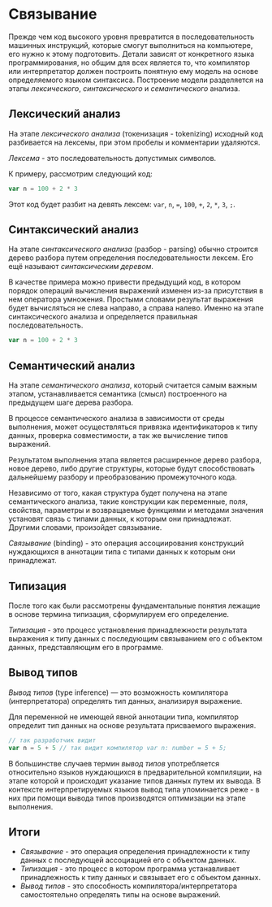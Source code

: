# Связывание

Прежде чем код высокого уровня превратится в последовательность машинных инструкций, которые смогут выполниться на компьютере, его нужно к этому подготовить. Детали зависят от конкретного языка программирования, но общим для всех является то, что компилятор или интерпретатор должен построить понятную ему модель на основе определяемого языком синтаксиса. Построение модели разделяется на этапы _лексического_, _синтаксического_ и _семантического_ анализа.

## Лексический анализ

На этапе _лексического анализа_ (токенизация - tokenizing) исходный код разбивается на лексемы, при этом пробелы и комментарии удаляются.

_Лексема_ - это последовательность допустимых символов.

К примеру, рассмотрим следующий код:

```ts
var n = 100 + 2 * 3
```

Этот код будет разбит на девять лексем: `var`, `n`, `=`, `100`, `+`, `2`, `*`, `3`, `;`.

## Синтаксический анализ

На этапе _синтаксического анализа_ (разбор - parsing) обычно строится дерево разбора путем определения последовательности лексем. Его ещё называют _синтаксическим деревом_.

В качестве примера можно привести предыдущий код, в котором порядок операций вычисления выражений изменен из-за присутствия в нем оператора умножения. Простыми словами результат выражения будет вычисляться не слева направо, а справа налево. Именно на этапе синтаксического анализа и определяется правильная последовательность.

```ts
var n = 100 + 2 * 3
```

## Семантический анализ

На этапе _семантического анализа_, который считается самым важным этапом, устанавливается семантика (смысл) построенного на предыдущем шаге дерева разбора.

В процессе семантического анализа в зависимости от среды выполнения, может осуществляться привязка идентификаторов к типу данных, проверка совместимости, а так же вычисление типов выражений.

Результатом выполнения этапа является расширенное дерево разбора, новое дерево, либо другие структуры, которые будут способствовать дальнейшему разбору и преобразованию промежуточного кода.

Независимо от того, какая структура будет получена на этапе семантического анализа, такие конструкции как переменные, поля, свойства, параметры и возвращаемые функциями и методами значения установят связь с типами данных, к которым они принадлежат. Другими словами, произойдет связывание.

_Связывание_ (binding) - это операция ассоциирования конструкций нуждающихся в аннотации типа с типами данных к которым они принадлежат.

## Типизация

После того как были рассмотрены фундаментальные понятия лежащие в основе термина типизация, сформулируем его определение.

_Типизация_ - это процесс установления принадлежности результата выражения к типу данных с последующим связыванием его с объектом данных, представляющим его в программе.

## Вывод типов

_Вывод типов_ (type inference) — это возможность компилятора (интерпретатора) определять тип данных, анализируя выражение.

Для переменной не имеющей явной аннотации типа, компилятор определит тип данных на основе результата присваемого выражения.

```ts
// так разработчик видит
var n = 5 + 5 // так видит компилятор var n: number = 5 + 5;
```

В большинстве случаев термин _вывод типов_ употребляется относительно языков нуждающихся в предварительной компиляции, на этапе которой и происходит указание типов данных путем их вывода. В контексте интерпретируемых языков вывод типа упоминается реже - в них при помощи вывода типов производятся оптимизации на этапе выполнения.

## Итоги

- _Связывание_ - это операция определения принадлежности к типу данных с последующей ассоциацией его с объектом данных.
- _Типизация_ - это процесс в котором программа устанавливает принадлежность к типу данных и связывает его с объектом данных.
- _Вывод типов_ - это способность компилятора/интерпретатора самостоятельно определять типы на основе выражений.
